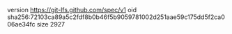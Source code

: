 version https://git-lfs.github.com/spec/v1
oid sha256:72103ca89a5c2fdf8b0b46f5b9059781002d251aae59c175dd5f2ca006ae34fc
size 2927
